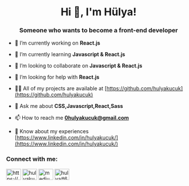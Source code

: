 <h1 align="center">Hi 👋, I'm Hülya!</h1>
<h3 align="center">Someone who wants to become a front-end developer</h3>



- 🔭 I’m currently working on **React.js**

- 🌱 I’m currently learning **Javascript & React.js**

- 👯 I’m looking to collaborate on **Javascript & React.js**

- 🤝 I’m looking for help with **React.js**

- 👨‍💻 All of my projects are available at [https://github.com/hulyakucuk](https://github.com/hulyakucuk)

- 💬 Ask me about **CSS,Javascript,React,Sass**

- 📫 How to reach me **0hulyakucuk@gmail.com**

- 📄 Know about my experiences [https://www.linkedin.com/in/hulyakucuk/](https://www.linkedin.com/in/hulyakucuk/)

<h3 align="left">Connect with me:</h3>
<p align="left">
<a href="https://linkedin.com/in/https://www.linkedin.com/in/hulyakucuk/" target="blank"><img align="center" src="https://raw.githubusercontent.com/rahuldkjain/github-profile-readme-generator/master/src/images/icons/Social/linked-in-alt.svg" alt="https://www.linkedin.com/in/hulyakucuk/" height="30" width="40" /></a>
<a href="https://instagram.com/hulyakucukw" target="blank"><img align="center" src="https://raw.githubusercontent.com/rahuldkjain/github-profile-readme-generator/master/src/images/icons/Social/instagram.svg" alt="hulyakucukw" height="30" width="40" /></a>
<a href="https://medium.com/medium.com/@0hulyakucuk" target="blank"><img align="center" src="https://raw.githubusercontent.com/rahuldkjain/github-profile-readme-generator/master/src/images/icons/Social/medium.svg" alt="medium.com/@0hulyakucuk" height="30" width="40" /></a>
<a href="https://discord.gg/hulya#6716" target="blank"><img align="center" src="https://raw.githubusercontent.com/rahuldkjain/github-profile-readme-generator/master/src/images/icons/Social/discord.svg" alt="hulya#6716" height="30" width="40" /></a>
</p>

